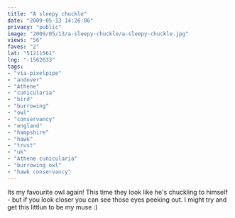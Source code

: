 ```yaml
---
title: "A sleepy chuckle"
date: "2009-05-13 14:26:06"
privacy: "public"
image: "2009/05/13/a-sleepy-chuckle/a-sleepy-chuckle.jpg"
views: "56"
faves: "2"
lat: "51211561"
lng: "-1562633"
tags:
- "via-pixelpipe"
- "andover"
- "Athene"
- "cunicularia"
- "bird"
- "burrowing"
- "owl"
- "conservancy"
- "england"
- "hampshire"
- "hawk"
- "trust"
- "uk"
- "Athene cunicularia"
- "burrowing owl"
- "hawk conservancy"
---
```

Its my favourite owl again! This time they look like he's chuckling to himself - but if you look closer you can see those eyes peeking out. I might try and get this littlun to be my muse :)<a href="/photos/2009/05/13/a-sleepy-chuckle"></a>
